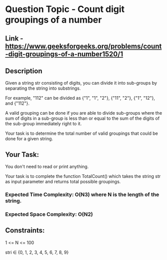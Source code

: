 # Question Topic - Count digit groupings of a number

## Link - https://www.geeksforgeeks.org/problems/count-digit-groupings-of-a-number1520/1

## Description

Given a string str consisting of digits, you can divide it into sub-groups by separating the string into substrings. 

For example, "112" can be divided as {"1", "1", "2"}, {"11", "2"}, {"1", "12"}, and {"112"}.

A valid grouping can be done if you are able to divide sub-groups where the sum of digits in a sub-group is less than or equal to the sum of the digits of the sub-group immediately right to it. 

Your task is to determine the total number of valid groupings that could be done for a given string.

## Your Task:

You don't need to read or print anything. 

Your task is to complete the function TotalCount() which takes the string str as input parameter and returns total possible groupings.

### Expected Time Complexity: O(N3) where N is the length of the string.

### Expected Space Complexity: O(N2)

## Constraints:

1 <= N <= 100

stri ∈ {0, 1, 2, 3, 4, 5, 6, 7, 8, 9}
